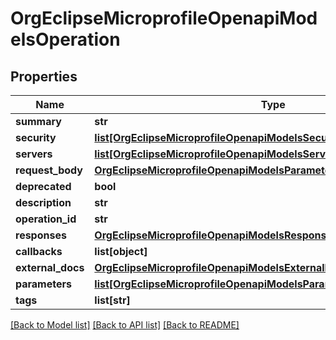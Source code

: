 # OrgEclipseMicroprofileOpenapiModelsOperation

## Properties
Name | Type | Description | Notes
------------ | ------------- | ------------- | -------------
**summary** | **str** |  | [optional] 
**security** | [**list[OrgEclipseMicroprofileOpenapiModelsSecuritySecurityRequirement]**](OrgEclipseMicroprofileOpenapiModelsSecuritySecurityRequirement.md) |  | [optional] 
**servers** | [**list[OrgEclipseMicroprofileOpenapiModelsServersServer]**](OrgEclipseMicroprofileOpenapiModelsServersServer.md) |  | [optional] 
**request_body** | [**OrgEclipseMicroprofileOpenapiModelsParametersRequestBody**](OrgEclipseMicroprofileOpenapiModelsParametersRequestBody.md) |  | [optional] 
**deprecated** | **bool** |  | [optional] 
**description** | **str** |  | [optional] 
**operation_id** | **str** |  | [optional] 
**responses** | [**OrgEclipseMicroprofileOpenapiModelsResponsesAPIResponses**](OrgEclipseMicroprofileOpenapiModelsResponsesAPIResponses.md) |  | [optional] 
**callbacks** | **list[object]** |  | [optional] 
**external_docs** | [**OrgEclipseMicroprofileOpenapiModelsExternalDocumentation**](OrgEclipseMicroprofileOpenapiModelsExternalDocumentation.md) |  | [optional] 
**parameters** | [**list[OrgEclipseMicroprofileOpenapiModelsParametersParameter]**](OrgEclipseMicroprofileOpenapiModelsParametersParameter.md) |  | [optional] 
**tags** | **list[str]** |  | [optional] 

[[Back to Model list]](../README.md#documentation-for-models) [[Back to API list]](../README.md#documentation-for-api-endpoints) [[Back to README]](../README.md)

